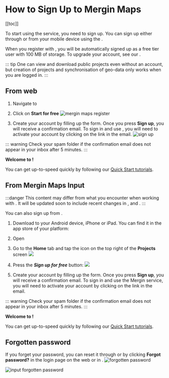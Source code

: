 # How to Sign Up to Mergin Maps
[[toc]]

To start using the <MainPlatformNameLink /> service, you need to sign up. You can sign up either through <MainDomainNameLink /> or from your mobile device using the <MobileAppName />.

When you register with <MainPlatformNameLink />, you will be automatically signed up as a free tier user with 100 MB of storage. To upgrade your account, see our <MainDomainNameLink id="pricing" desc="Subscription plans" />.

::: tip
One can view and download public projects even without an account, but creation of projects and synchronisation of geo-data only works when you are logged in.
:::

## From web

1. Navigate to <MainDomainNameLink /> 
2. Click on **Start for free**
   ![mergin maps register](./mergin-web-register.jpg)

3. Create your account by filling up the form. Once you press **Sign up**, you will receive a confirmation email. To sign in and use  <MainPlatformName />, you will need to activate your account by clicking on the link in the email.
   ![sign up](./mergin-web-sign-up.png)

::: warning
Check your spam folder if the confirmation email does not appear in your inbox after 5 minutes.
:::

**Welcome to <MainPlatformNameLink />!**

You can get up-to-speed quickly by following our [Quick Start tutorials](../../tutorials/capturing-first-data/index.md).


## From Mergin Maps Input
<Badge text="Since Input 0.7.0" type="info"/>

:::danger
This content may differ from what you encounter when working with <MainPlatformNameLink />. It will be updated soon to include recent changes in <MainPlatformNameLink />, <MobileAppName /> and <QGISPluginName />.
:::

You can also sign up from <MobileAppName />.

1. Download <MobileAppName /> to your Android device, iPhone or iPad. You can find it in the app store of your platform:
   <AppDownload></AppDownload>

1. Open <MobileAppName />
2. Go to the **Home** tab and tap the icon on the top right of the **Projects** screen
   ![](./merginmaps-mobile-person-button.jpg)
   
3. Press the ***Sign up for free*** button:
   ![](./merginmaps-mobile-sign-up.jpg)
   
4. Create your account by filling up the form. Once you press **Sign up**, you will receive a confirmation email. To sign in and use the Mergin service, you will need to activate your account by clicking on the link in the email.

::: warning
Check your spam folder if the confirmation email does not appear in your inbox after 5 minutes.
:::

**Welcome to <MainPlatformNameLink />!**

You can get up-to-speed quickly by following our [Quick Start tutorials](../../tutorials/capturing-first-data/index.md).

## Forgotten password
If you forget your password, you can reset it through <AppDomainNameLink id="login/reset" desc="Mergin Maps website" /> or by clicking **Forgot password?** in the login page on the web or in <MobileAppName />.
![forgotten password](./forgot-password.png)

![input forgotten password](./merginmaps-mobile-forgot-password.jpg)

